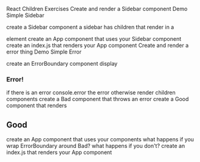 React Children Exercises
Create and render a Sidebar component
Demo Simple Sidebar

create a Sidebar component
a sidebar has children that render in a <nav> element
create an App component that uses your Sidebar component
create an index.js that renders your App component
Create and render a error thing
Demo Simple Error

create an ErrorBoundary component
display <h3>Error!</h3> if there is an error
console.error the error
otherwise render children components
create a Bad component that throws an error
create a Good component that renders <h1>Good</h1>
create an App component that uses your components
what happens if you wrap ErrorBoundary around Bad?
what happens if you don't?
create an index.js that renders your App component
